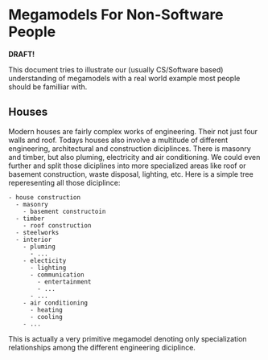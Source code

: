 # Megamodels For Non-Software People

**DRAFT!**

This document tries to illustrate our (usually CS/Software based) understanding of megamodels with a real world example most people should be familliar with.

## Houses

Modern houses are fairly complex works of engineering.
Their not just four walls and roof.
Todays houses also involve a multitude of different engineering, architectural and construction diciplinces.
There is masonry and timber, but also pluming, electricity and air conditioning. 
We could even further and split those diciplines into more specialized areas like roof or basement construction, waste disposal, lighting, etc.
Here is a simple tree reperesenting all those diciplince:
```
- house construction
  - masonry 
    - basement constructoin
  - timber
    - roof construction
  - steelworks
  - interior
    - pluming
      - ...
    - electicity
      - lighting
      - communication
        - entertainment
        - ...
      - ...
    - air conditioning
      - heating
      - cooling
    - ...
```
This is actually a very primitive megamodel denoting only specialization relationships among the different engineering diciplince.
